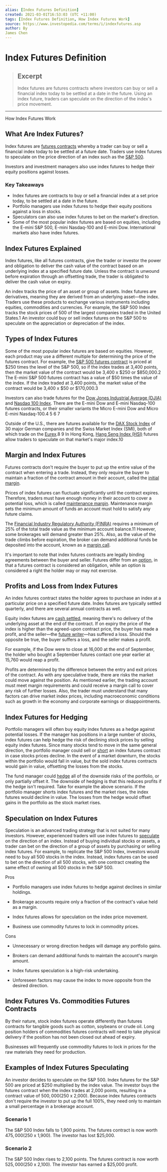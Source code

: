 ```yaml
---
alias: [Index Futures Definition]
created: 2021-03-01T16:53:03 (UTC +11:00)
tags: [Index Futures Definition, How Index Futures Work]
source: https://www.investopedia.com/terms/i/indexfutures.asp
author: By
James Chen
---
```


# Index Futures Definition

> ## Excerpt
> Index futures are futures contracts where investors can buy or sell a financial index today to be settled at a date in the future. Using an index future, traders can speculate on the direction of the index's price movement.

---

How Index Futures Work
## What Are Index Futures?

Index futures are [futures contracts](https://www.investopedia.com/terms/f/futurescontract.asp) whereby a trader can buy or sell a financial index today to be settled at a future date. Traders use index futures to speculate on the price direction of an index such as the [S&P 500](https://www.investopedia.com/terms/s/sp500.asp).

Investors and investment managers also use index futures to hedge their equity positions against losses.

### Key Takeaways

-   Index futures are contracts to buy or sell a financial index at a set price today, to be settled at a date in the future.
-   Portfolio managers use index futures to hedge their equity positions against a loss in stocks.
-   Speculators can also use index futures to bet on the market's direction.
-   Some of the most popular index futures are based on equities, including the E-mini S&P 500, E-mini Nasdaq-100 and E-mini Dow. International markets also have index futures.

## Index Futures Explained

Index futures, like all futures contracts, give the trader or investor the power and obligation to deliver the cash value of the contract based on an underlying index at a specified future date. Unless the contract is unwound before expiration through an offsetting trade, the trader is obligated to deliver the cash value on expiry.

An index tracks the price of an asset or group of assets. Index futures are derivatives, meaning they are derived from an underlying asset—the index. Traders use these products to exchange various instruments including equities, commodities and currencies. For example, the S&P 500 Index tracks the stock prices of 500 of the largest companies traded in the United States.1 An investor could buy or sell index futures on the S&P 500 to speculate on the appreciation or depreciation of the index.

## Types of Index Futures

Some of the most popular index futures are based on equities. However, each product may use a different multiple for determining the price of the futures contract. For example, the [S&P 500 futures contract](https://www.investopedia.com/ask/answers/042315/how-do-sp-500-futures-work.asp) is priced at $250 times the level of the S&P 500, so if the index trades at 3,400 points, then the market value of the contract would be 3,400 x $250 or $850,000.2 The E-mini S&P 500 futures contract has a value of $50 times the value of the index. If the index traded at 3,400 points, the market value of the contract would be 3,400 x $50 or $170,000.3

Investors can also trade futures for the [Dow Jones Industrial Average (DJIA)](https://www.investopedia.com/terms/d/djia.asp) and [Nasdaq 100 Index](https://www.investopedia.com/terms/n/nasdaq100.asp). There are the E-mini Dow and E-mini Nasdaq-100 futures contracts, or their smaller variants the Micro E-mini Dow and Micro E-mini Nasdaq-100.4 5 6 7

Outside of the U.S., there are futures available for the [DAX Stock Index](https://www.investopedia.com/terms/d/dax.asp) of 30 major German companies and the Swiss Market Index (SMI), both of which trade on the [Eurex](https://www.investopedia.com/terms/e/eurex.asp).8 9 In Hong Kong, [Hang Seng Index (HSI)](https://www.investopedia.com/terms/h/hangseng.asp) futures allow traders to speculate on that market's major index.10

## Margin and Index Futures

Futures contracts don't require the buyer to put up the entire value of the contract when entering a trade. Instead, they only require the buyer to maintain a fraction of the contract amount in their account, called the [initial margin](https://www.investopedia.com/terms/i/initialmargin.asp).

Prices of index futures can fluctuate significantly until the contract expires. Therefore, traders must have enough money in their account to cover a potential loss, which is called [maintenance margin](https://www.investopedia.com/terms/m/maintenancemargin.asp). Maintenance margin sets the minimum amount of funds an account must hold to satisfy any future claims.

The [Financial Industry Regulatory Authority (FINRA)](https://www.investopedia.com/terms/f/finra.asp) requires a minimum of 25% of the total trade value as the minimum account balance.11 However, some brokerages will demand greater than 25%. Also, as the value of the trade climbs before expiration, the broker can demand additional funds be deposited into the account, known as a [margin call](https://www.investopedia.com/terms/m/margincall.asp).

It's important to note that index futures contracts are legally binding agreements between the buyer and seller. Futures differ from an [option](https://www.investopedia.com/terms/o/option.asp), in that a futures contract is considered an obligation, while an option is considered a right the holder may or may not exercise.

## Profits and Loss from Index Futures

An index futures contract states the holder agrees to purchase an index at a particular price on a specified future date. Index futures are typically settled quarterly, and there are several annual contracts as well.

Equity index futures are [cash settled](https://www.investopedia.com/terms/c/cashsettlement.asp), meaning there's no delivery of the underlying asset at the end of the contract. If on expiry the price of the index is higher than the agreed-upon contract price, the buyer has made a profit, and the seller—the [future writer](https://www.investopedia.com/terms/w/writer.asp)—has suffered a loss. Should the opposite be true, the buyer suffers a loss, and the seller makes a profit.

For example, if the Dow were to close at 16,000 at the end of September, the holder who bought a September futures contact one year earlier at 15,760 would reap a profit.

Profits are determined by the difference between the entry and exit prices of the contract. As with any speculative trade, there are risks the market could move against the position. As mentioned earlier, the trading account must meet margin requirements and could receive a margin call to cover any risk of further losses. Also, the trader must understand that many factors can drive market index prices, including macroeconomic conditions such as growth in the economy and corporate earnings or disappointments.

## Index Futures for Hedging

Portfolio managers will often buy equity index futures as a hedge against potential losses. If the manager has positions in a large number of stocks, index futures can help hedge the risk of declining stock prices by selling equity index futures. Since many stocks tend to move in the same general direction, the portfolio manager could sell or [short](https://www.investopedia.com/terms/s/short.asp) an index futures contract in case stocks prices decline. In the event of a market downturn, the stocks within the portfolio would fall in value, but the sold index futures contracts would gain in value, offsetting the losses from the stocks.

The fund manager could [hedge](https://www.investopedia.com/terms/h/hedge.asp) all of the downside risks of the portfolio, or only partially offset it. The downside of hedging is that this reduces profits if the hedge isn't required. Take for example the above scenario. If the portfolio manager shorts index futures and the market rises, the index futures would decline in value. The losses from the hedge would offset gains in the portfolio as the stock market rises.

## Speculation on Index Futures

Speculation is an advanced trading strategy that is not suited for many investors. However, experienced traders will use index futures to [speculate](https://www.investopedia.com/terms/s/speculation.asp) on the direction of an index. Instead of buying individual stocks or assets, a trader can bet on the direction of a group of assets by purchasing or selling index futures. For example, to replicate the S&P 500 Index, investors would need to buy all 500 stocks in the index. Instead, index futures can be used to bet on the direction of all 500 stocks, with one contract creating the same effect of owning all 500 stocks in the S&P 500.

Pros

-   Portfolio managers use index futures to hedge against declines in similar holdings.
    
-   Brokerage accounts require only a fraction of the contract's value held as a margin.
    
-   Index futures allows for speculation on the index price movement.
    
-   Business use commodity futures to lock in commodity prices.
    

Cons

-   Unnecessary or wrong direction hedges will damage any portfolio gains.
    
-   Brokers can demand additional funds to maintain the account's margin amount.
    
-   Index futures speculation is a high-risk undertaking.
    
-   Unforeseen factors may cause the index to move opposite from the desired direction.
    

## Index Futures Vs. Commodities Futures Contracts

By their nature, stock index futures operate differently than futures contracts for tangible goods such as cotton, soybeans or crude oil. Long position holders of commodities futures contracts will need to take physical delivery if the position has not been closed out ahead of expiry.

Businesses will frequently use commodity futures to lock in prices for the raw materials they need for production.

## Examples of Index Futures Speculating

An investor decides to speculate on the S&P 500. Index futures for the S&P 500 are priced at $250 multiplied by the index value. The investor buys the futures contract when the index trades at 2,000 points, resulting in a contract value of $500,000 ($250 x 2,000). Because index futures contracts don't require the investor to put up the full 100%, they need only to maintain a small percentage in a brokerage account.

### Scenario 1

The S&P 500 Index falls to 1,900 points. The futures contract is now worth $475,000 ($250 x 1,900). The investor has lost $25,000.

### Scenario 2

The S&P 500 Index rises to 2,100 points. The futures contract is now worth $525,000 ($250 x 2,100). The investor has earned a $25,000 profit.
